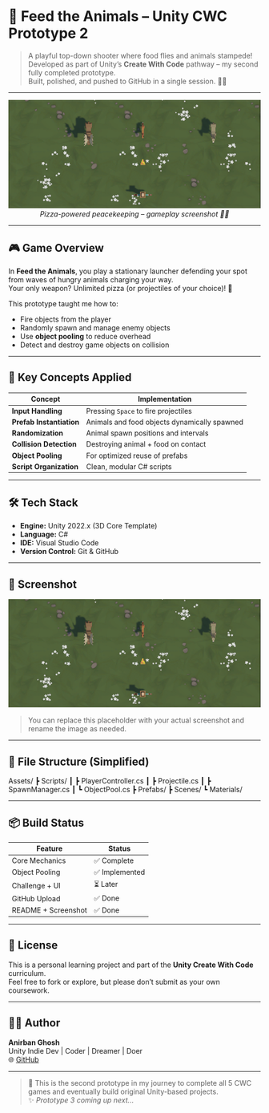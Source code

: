 # 🐾 Feed the Animals – Unity CWC Prototype 2

> A playful top-down shooter where food flies and animals stampede!  
> Developed as part of Unity’s **Create With Code** pathway – my second fully completed prototype.  
> Built, polished, and pushed to GitHub in a single session. 🧠🎯

---

<p align="center">
  <img src="screenshot-feed-animals.png" width="600"/>
  <br><em>Pizza-powered peacekeeping – gameplay screenshot 🍕🦁</em>
</p>

---

## 🎮 Game Overview

In **Feed the Animals**, you play a stationary launcher defending your spot from waves of hungry animals charging your way.  
Your only weapon? Unlimited pizza (or projectiles of your choice)! 🍕

This prototype taught me how to:
- Fire objects from the player
- Randomly spawn and manage enemy objects
- Use **object pooling** to reduce overhead
- Detect and destroy game objects on collision

---

## 🧠 Key Concepts Applied

| Concept | Implementation |
|--------|----------------|
| **Input Handling** | Pressing `Space` to fire projectiles |
| **Prefab Instantiation** | Animals and food objects dynamically spawned |
| **Randomization** | Animal spawn positions and intervals |
| **Collision Detection** | Destroying animal + food on contact |
| **Object Pooling** | For optimized reuse of prefabs |
| **Script Organization** | Clean, modular C# scripts |

---

## 🛠️ Tech Stack

- **Engine:** Unity 2022.x (3D Core Template)
- **Language:** C#
- **IDE:** Visual Studio Code
- **Version Control:** Git & GitHub

---

## 📸 Screenshot

<p align="center">
  <img src="screenshot-feed-animals.png" width="600"/>
</p>

> You can replace this placeholder with your actual screenshot and rename the image as needed.

---

## 📁 File Structure (Simplified)

Assets/
┣ Scripts/
┃ ┣ PlayerController.cs
┃ ┣ Projectile.cs
┃ ┣ SpawnManager.cs
┃ ┗ ObjectPool.cs
┣ Prefabs/
┣ Scenes/
┗ Materials/


---

## 📦 Build Status

| Feature | Status |
|--------|--------|
| Core Mechanics | ✅ Complete |
| Object Pooling | ✅ Implemented |
| Challenge + UI | ⏳ Later |
| GitHub Upload | ✅ Done |
| README + Screenshot | ✅ Done |

---

## 📜 License

This is a personal learning project and part of the **Unity Create With Code** curriculum.  
Feel free to fork or explore, but please don’t submit as your own coursework.

---

## 👨‍💻 Author

**Anirban Ghosh**  
Unity Indie Dev | Coder | Dreamer | Doer  
🌐 [GitHub](https://github.com/AnirbanGhosh2503)

---

> 🧩 This is the second prototype in my journey to complete all 5 CWC games and eventually build original Unity-based projects.  
> ✨ *Prototype 3 coming up next...*

